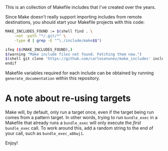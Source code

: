 This is an collection of Makefile includes that I've created over the years.

Since Make doesn't really support importing includes from remote destinations,
you should start your Makefile projects with this code:

```bash
MAKE_INCLUDES_FOUND := $(shell find . \
	-not -path "*/.git/*" \
	-type d | grep -E "^\./include/make$$")

ifeq ($(MAKE_INCLUDES_FOUND),)
$(warning "Make include files not found. Fetching them now.")
$(shell git clone 'https://github.com/carlosonunez/make_includes' include/make)
endif
```

Makefile variables required for each include can be obtained by running
`generate_documentation` within this repository.

# A note about re-using targets

Make will, by default, only run a target once, even if the target being run comes
from a pattern target. In other words, trying to run `bundle_exec` in a Makefile
that already runs a `bundle_exec` will only execute the *first* `bundle_exec` call.
To work around this, add a random string to the end of your call, such as
`bundle_exec_a86wj1`.

Enjoy!
